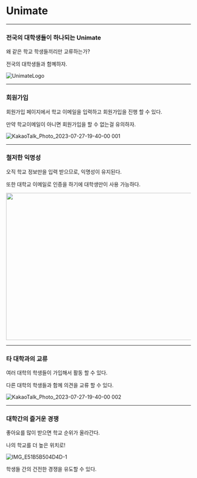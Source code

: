 # Unimate
---

### 전국의 대학생들이 하나되는 Unimate

왜 같은 학교 학생들끼리만 교류하는가?

전국의 대학생들과 함꼐하자.

![UnimateLogo](https://github.com/cactus-y/Unimate_front/assets/106647507/8767ccb6-b5d7-49d1-904b-dbfaa3cfd27a)

---

### 회원가입

회원가입 페이지에서 학교 이메일을 입력하고 회원가입을 진행 할 수 있다.

만약 학교이메일이 아니면 회원가입을 할 수 없는걸 유의하자.

![KakaoTalk_Photo_2023-07-27-19-40-00 001](https://github.com/cactus-y/Unimate_front/assets/55349972/af108c54-ed77-43c4-a09c-a8e9288b2a9d)

---

### 철저한 익명성

오직 학교 정보만을 입력 받으므로, 익명성이 유지된다.

또한 대학교 이메일로 인증을 하기에 대학생만이 사용 가능하다.

<img src="https://github.com/cactus-y/Unimate_front/assets/106647507/72dd800b-93d1-4629-bdb9-e25123e57a94" width="600" height="400">



---

### 타 대학과의 교류

여러 대학의 학생들이 가입해서 활동 할 수 있다.

다른 대학의 학생들과 함께 의견을 교류 할 수 있다.

![KakaoTalk_Photo_2023-07-27-19-40-00 002](https://github.com/cactus-y/Unimate_front/assets/55349972/eb7bcfda-e7e4-49e0-87b0-563c20221552)


---

### 대학간의 즐거운 경쟁

좋아요를 많이 받으면 학교 순위가 올라간다.

나의 학교를 더 높은 위치로!

![IMG_E51B5B504D4D-1](https://github.com/cactus-y/Unimate_front/assets/106647507/cf563ff4-cb53-479b-a6fe-8df513d8c942)

학생들 간의 건전한 경쟁을 유도할 수 있다.


